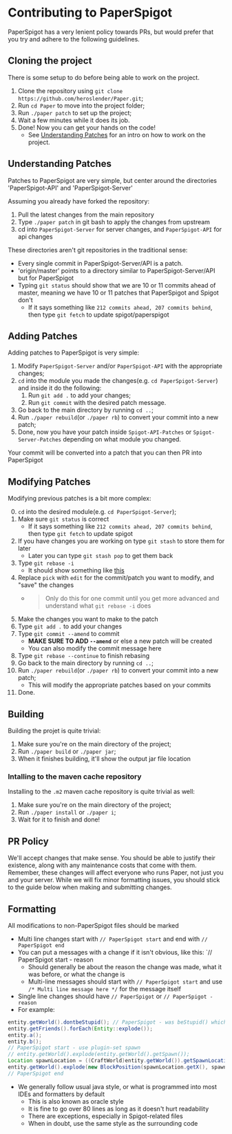 Contributing to PaperSpigot
==========================
PaperSpigot has a very lenient policy towards PRs, but would prefer that you try and adhere to the following guidelines.

## Cloning the project
There is some setup to do before being able to work on the project.

1. Clone the repository using `git clone https://github.com/heroslender/Paper.git`;
2. Run `cd Paper` to move into the project folder;
3. Run `./paper patch` to set up the project;
4. Wait a few minutes while it does its job.
5. Done! Now you can get your hands on the code! 
    - See [Understanding Patches](#understanding-patches) for an intro on how to work on the project.

## Understanding Patches
Patches to PaperSpigot are very simple, but center around the directories 'PaperSpigot-API' and 'PaperSpigot-Server'

Assuming you already have forked the repository:

1. Pull the latest changes from the main repository
2. Type `./paper patch` in git bash to apply the changes from upstream
3. cd into `PaperSpigot-Server` for server changes, and `PaperSpigot-API` for api changes

These directories aren't git repositories in the traditional sense:

- Every single commit in PaperSpigot-Server/API is a patch. 
- 'origin/master' points to a directory similar to PaperSpigot-Server/API but for PaperSpigot
- Typing `git status` should show that we are 10 or 11 commits ahead of master, meaning we have 10 or 11 patches that PaperSpigot and Spigot don't
  - If it says something like `212 commits ahead, 207 commits behind`, then type `git fetch` to update spigot/paperspigot

## Adding Patches
Adding patches to PaperSpigot is very simple:

1. Modify `PaperSpigot-Server` and/or `PaperSpigot-API` with the appropriate changes;
2. `cd` into the module you made the changes(e.g. `cd PaperSpigot-Server`) and inside it do the following:
    1. Run `git add .` to add your changes;
    2. Run `git commit` with the desired patch message.
3. Go back to the main directory by running `cd ..`;
4. Run `./paper rebuild`(or `./paper rb`) to convert your commit into a new patch;
5. Done, now you have your patch inside `Spigot-API-Patches` or `Spigot-Server-Patches` depending on what module you changed.

Your commit will be converted into a patch that you can then PR into PaperSpigot

## Modifying Patches
Modifying previous patches is a bit more complex:

0. `cd` into the desired module(e.g. `cd PaperSpigot-Server`);
1. Make sure `git status` is correct
    - If it says something like `212 commits ahead, 207 commits behind`, then type `git fetch` to update spigot
2. If you have changes you are working on type `git stash` to store them for later
    - Later you can type `git stash pop` to get them back
3. Type `git rebase -i`
    - It should show something like [this](https://gist.github.com/Zbob750/e6bb220d3b734933c320)
4. Replace `pick` with `edit` for the commit/patch you want to modify, and "save" the changes
    - > Only do this for one commit until you get more advanced and understand what `git rebase -i` does
5. Make the changes you want to make to the patch
6. Type `git add .` to add your changes
7. Type `git commit --amend` to commit
    - **MAKE SURE TO ADD `--amend`** or else a new patch will be created
    - You can also modify the commit message here
8. Type `git rebase --continue` to finish rebasing
9. Go back to the main directory by running `cd ..`;
10. Run `./paper rebuild`(or `./paper rb`) to convert your commit into a new patch;
    - This will modify the appropriate patches based on your commits
11. Done.

## Building

Building the projet is quite trivial:

1. Make sure you're on the main directory of the project;
2. Run `./paper build` or `./paper jar`;
3. When it finishes building, it'll show the output jar file location

### Intalling to the maven cache repository

Installing to the `.m2` maven cache repository is quite trivial as well:

1. Make sure you're on the main directory of the project;
2. Run `./paper install` or `./paper i`;
3. Wait for it to finish and done!

## PR Policy
We'll accept changes that make sense. You should be able to justify their existence, along with any maintenance costs that come with them. Remember, these changes will affect everyone who runs Paper, not just you and your server.
While we will fix minor formatting issues, you should stick to the guide below when making and submitting changes.

## Formatting
All modifications to non-PaperSpigot files should be marked
- Multi line changes start with `// PaperSpigot start` and end with `// PaperSpigot end`
- You can put a messages with a change if it isn't obvious, like this: `// PaperSpigot start - reason
  - Should generally be about the reason the change was made, what it was before, or what the change is
  - Multi-line messages should start with `// PaperSpigot start` and use `/* Multi line message here */` for the message itself
- Single line changes should have `// PaperSpigot` or `// PaperSpigot - reason`
- For example:
````java
entity.getWorld().dontbeStupid(); // PaperSpigot - was beStupid() which is bad
entity.getFriends().forEach(Entity::explode());
entity.a();
entity.b();
// PaperSpigot start - use plugin-set spawn
// entity.getWorld().explode(entity.getWorld().getSpawn());
Location spawnLocation = ((CraftWorld)entity.getWorld()).getSpawnLocation();
entity.getWorld().explode(new BlockPosition(spawnLocation.getX(), spawnLocation.getY(), spawnLocation.getZ()));
// PaperSpigot end
````
- We generally follow usual java style, or what is programmed into most IDEs and formatters by default
  - This is also known as oracle style
  - It is fine to go over 80 lines as long as it doesn't hurt readability
  - There are exceptions, especially in Spigot-related files
  - When in doubt, use the same style as the surrounding code
